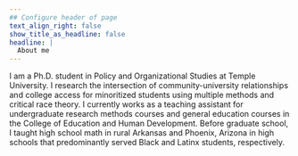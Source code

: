 ```yaml
---
## Configure header of page
text_align_right: false
show_title_as_headline: false
headline: |
  About me
---
```


<!-- this is a subheadline -->
I am a Ph.D. student in Policy and Organizational Studies at Temple University. I research the intersection of community-university relationships and college access for minoritized students using multiple methods and critical race theory. I currently works as a teaching assistant for undergraduate research methods courses and general education courses in the College of Education and Human Development. Before graduate school, I taught high school math in rural Arkansas and Phoenix, Arizona in high schools that predominantly served Black and Latinx students, respectively.
